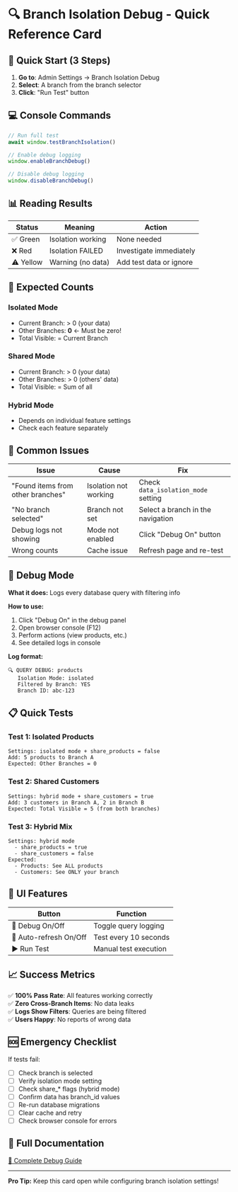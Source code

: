 # 🔍 Branch Isolation Debug - Quick Reference Card

## 🚀 Quick Start (3 Steps)

1. **Go to**: Admin Settings → Branch Isolation Debug
2. **Select**: A branch from the branch selector
3. **Click**: "Run Test" button

## 💻 Console Commands

```javascript
// Run full test
await window.testBranchIsolation()

// Enable debug logging
window.enableBranchDebug()

// Disable debug logging
window.disableBranchDebug()
```

## 📊 Reading Results

| Status | Meaning | Action |
|--------|---------|--------|
| ✅ Green | Isolation working | None needed |
| ❌ Red | Isolation FAILED | Investigate immediately |
| ⚠️ Yellow | Warning (no data) | Add test data or ignore |

## 🎯 Expected Counts

### Isolated Mode
- Current Branch: > 0 (your data)
- Other Branches: **0** ← Must be zero!
- Total Visible: = Current Branch

### Shared Mode
- Current Branch: > 0 (your data)
- Other Branches: > 0 (others' data)
- Total Visible: = Sum of all

### Hybrid Mode
- Depends on individual feature settings
- Check each feature separately

## 🐛 Common Issues

| Issue | Cause | Fix |
|-------|-------|-----|
| "Found items from other branches" | Isolation not working | Check `data_isolation_mode` setting |
| "No branch selected" | Branch not set | Select a branch in the navigation |
| Debug logs not showing | Mode not enabled | Click "Debug On" button |
| Wrong counts | Cache issue | Refresh page and re-test |

## 🔧 Debug Mode

**What it does:** Logs every database query with filtering info

**How to use:**
1. Click "Debug On" in the debug panel
2. Open browser console (F12)
3. Perform actions (view products, etc.)
4. See detailed logs in console

**Log format:**
```
🔍 QUERY DEBUG: products
   Isolation Mode: isolated
   Filtered by Branch: YES
   Branch ID: abc-123
```

## 📋 Quick Tests

### Test 1: Isolated Products
```
Settings: isolated mode + share_products = false
Add: 5 products to Branch A
Expected: Other Branches = 0
```

### Test 2: Shared Customers
```
Settings: hybrid mode + share_customers = true
Add: 3 customers in Branch A, 2 in Branch B
Expected: Total Visible = 5 (from both branches)
```

### Test 3: Hybrid Mix
```
Settings: hybrid mode
  - share_products = true
  - share_customers = false
Expected:
  - Products: See ALL products
  - Customers: See ONLY your branch
```

## 🎨 UI Features

| Button | Function |
|--------|----------|
| 🐛 Debug On/Off | Toggle query logging |
| 🔄 Auto-refresh On/Off | Test every 10 seconds |
| ▶️ Run Test | Manual test execution |

## 📈 Success Metrics

✅ **100% Pass Rate**: All features working correctly  
✅ **Zero Cross-Branch Items**: No data leaks  
✅ **Logs Show Filters**: Queries are being filtered  
✅ **Users Happy**: No reports of wrong data  

## 🆘 Emergency Checklist

If tests fail:

- [ ] Check branch is selected
- [ ] Verify isolation mode setting
- [ ] Check share_* flags (hybrid mode)
- [ ] Confirm data has branch_id values
- [ ] Re-run database migrations
- [ ] Clear cache and retry
- [ ] Check browser console for errors

## 🔗 Full Documentation

[📖 Complete Debug Guide](./BRANCH-ISOLATION-DEBUG-GUIDE.md)

---

**Pro Tip:** Keep this card open while configuring branch isolation settings!

